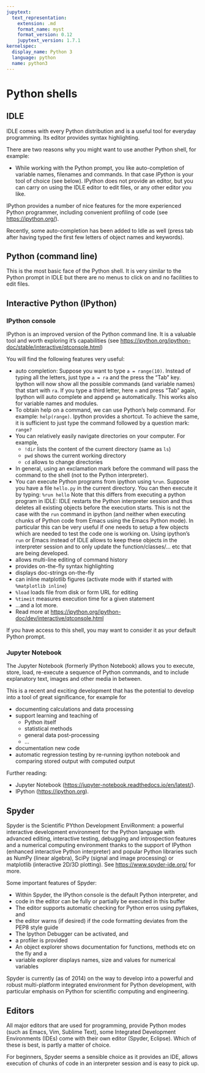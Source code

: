 ```yaml
---
jupytext:
  text_representation:
    extension: .md
    format_name: myst
    format_version: 0.12
    jupytext_version: 1.7.1
kernelspec:
  display_name: Python 3
  language: python
  name: python3
---
```


# Python shells

## IDLE

IDLE comes with every Python distribution and is a useful tool for everyday
programming. Its editor provides syntax highlighting.

There are two reasons why you might want to use another Python shell, for
example:

- While working with the Python prompt, you like auto-completion of variable
  names, filenames and commands. In that case *IPython* is your tool of choice
  (see below). IPython does not provide an editor, but you can carry on using
  the IDLE editor to edit files, or any other editor you like.

IPython provides a number of nice features for the more experienced Python
programmer, including convenient profiling of code (see <https://ipython.org/>).

Recently, some auto-completion has been added to Idle as well (press tab after
having typed the first few letters of object names and keywords).

## Python (command line)

This is the most basic face of the Python shell. It is very similar to the
Python prompt in IDLE but there are no menus to click on and no facilities to
edit files.

## Interactive Python (IPython)

### IPython console

IPython is an improved version of the Python command line. It is a valuable tool
and worth exploring it’s capabilities (see
<https://ipython.org/ipython-doc/stable/interactive/qtconsole.html>)

You will find the following features very useful:

- auto completion: Suppose you want to type `a = range(10)`. Instead of typing
  all the letters, just type `a = ra` and the press the “Tab” key. Ipython will
  now show all the possible commands (and variable names) that start with `ra`.
  If you type a third letter, here `n` and press “Tab” again, Ipython will auto
  complete and append `ge` automatically. This works also for variable names and
  modules.
- To obtain help on a command, we can use Python’s help command. For example:
  `help(range)`. Ipython provides a shortcut. To achieve the same, it is
  sufficient to just type the command followed by a question mark: `range?`
- You can relatively easily navigate directories on your computer. For example,
  - `!dir` lists the content of the current directory (same as `ls`)
  - `pwd` shows the current working directory
  - `cd` allows to change directories
- In general, using an exclamation mark before the command will pass the command
  to the shell (not to the Python interpreter).
- You can execute Python programs from ipython using `%run`. Suppose you have a
  file `hello.py` in the current directory. You can then execute it by typing:
  `%run hello` Note that this differs from executing a python program in IDLE:
  IDLE restarts the Python interpreter session and thus deletes all existing
  objects before the execution starts. This is not the case with the `run`
  command in ipython (and neither when executing chunks of Python code from
  Emacs using the Emacs Python mode). In particular this can be very useful if
  one needs to setup a few objects which are needed to test the code one is
  working on. Using ipython’s `run` or Emacs instead of IDLE allows to keep
  these objects in the interpreter session and to only update the
  function/classes/... etc that are being developed.
- allows multi-line editing of command history
- provides on-the-fly syntax highlighting
- displays doc-strings on-the-fly
- can inline matplotlib figures (activate mode with if started with `%matplotlib
  inline`)
- `%load` loads file from disk or form URL for editing
- `%timeit` measures execution time for a given statement
- …and a lot more.
- Read more at <https://ipython.org/ipython-doc/dev/interactive/qtconsole.html>

If you have access to this shell, you may want to consider it as your default Python prompt.

### Jupyter Notebook

The Jupyter Notebook (formerly IPython Notebook) allows you to execute, store,
load, re-execute a sequence of Python commands, and to include explanatory text,
images and other media in between.

This is a recent and exciting development that has the potential to develop into
a tool of great significance, for example for

- documenting calculations and data processing
- support learning and teaching of
  - Python itself
  - statistical methods
  - general data post-processing
  - …
- documentation new code
- automatic regression testing by re-running ipython notebook and comparing
  stored output with computed output

Further reading:
- Jupyter Notebook (<https://jupyter-notebook.readthedocs.io/en/latest/>).
- IPython (<https://ipython.org>).

## Spyder

Spyder is the Scientific PYthon Development EnviRonment: a powerful interactive
development environment for the Python language with advanced editing,
interactive testing, debugging and introspection features and a numerical
computing environment thanks to the support of IPython (enhanced interactive
Python interpreter) and popular Python libraries such as NumPy (linear algebra),
SciPy (signal and image processing) or matplotlib (interactive 2D/3D plotting).
See <https://www.spyder-ide.org/> for more.

Some important features of Spyder:

- Within Spyder, the IPython console is the default Python interpreter, and
- code in the editor can be fully or partially be executed in this buffer
- The editor supports automatic checking for Python erros using pyflakes, and
- the editor warns (if desired) if the code formatting deviates from the PEP8
  style guide
- The Ipython Debugger can be activated, and
- a profiler is provided
- An object explorer shows documentation for functions, methods etc on the fly
  and a
- variable explorer displays names, size and values for numerical variables

Spyder is currently (as of 2014) on the way to develop into a powerful and
robust multi-platform integrated environment for Python development, with
particular emphasis on Python for scientific computing and engineering.

## Editors

All major editors that are used for programming, provide Python modes (such as
Emacs, Vim, Sublime Text), some Integrated Development Environments (IDEs) come
with their own editor (Spyder, Eclipse). Which of these is best, is partly a
matter of choice.

For beginners, Spyder seems a sensible choice as it provides an IDE, allows
execution of chunks of code in an interpreter session and is easy to pick up.
